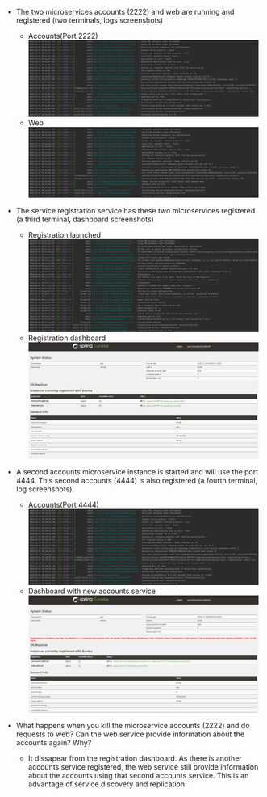 - The two microservices accounts (2222) and web are running and registered (two terminals, logs screenshots)
    - Accounts(Port 2222)
      ![Accounts2222](images/accounts2222.png)
    - Web
      ![web](images/web.png)

- The service registration service has these two microservices registered (a third terminal, dashboard screenshots)
    - Registration launched
      ![registration](images/registration.png)
    - Registration dashboard
      ![dashboard](images/dashboard.png)

- A second accounts microservice instance is started and will use the port 4444. This second accounts (4444) is also registered (a fourth terminal, log screenshots).
    - Accounts(Port 4444)
      ![Accounts4444](images/accounts4444.png)
    - Dashboard with new accounts service
      ![dashboard_full](images/dashboard_full.png)

- What happens when you kill the microservice accounts (2222) and do requests to web? Can the web service provide information about the accounts again? Why?
    - It dissapear from the registration dashboard. As there is another accounts service registered, the web service still provide information about the accounts using that second accounts service. This is an advantage of service discovery and replication.
